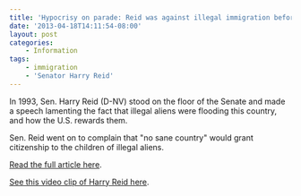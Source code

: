 ```yaml
---
title: 'Hypocrisy on parade: Reid was against illegal immigration before he was for it'
date: '2013-04-18T14:11:54-08:00'
layout: post
categories:
    - Information
tags:
    - immigration
    - 'Senator Harry Reid'
---
```


In 1993, Sen. Harry Reid (D-NV) stood on the floor of the Senate and made a speech lamenting the fact that illegal aliens were flooding this country, and how the U.S. rewards them.  
  
Sen. Reid went on to complain that "no sane country" would grant citizenship to the children of illegal aliens.

[Read the full article here](https://www.examiner.com/article/harry-reid-was-against-illegal-immigration-before-he-was-for-it).

[See this video clip of Harry Reid here](https://www.hatefacts.com/quotes/harry-reid/1993-birthright-citizenship.html).